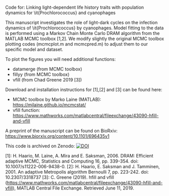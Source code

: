 Code for: Linking light-dependent life history traits with population dynamics for \it{Prochlorococcus} and cyanophages

This manuscript investigates the role of light-dark cycles on the infection dynamics of \it{Prochlorococcus} by cyanophages. Model fitting to the data is performed using a Markov Chain Monte Carlo DRAM algorithm from the MATLAB MCMC toolbox [1,2]. We modify slightly the original MCMC toolbox plotting codes (mcmcplot.m and mcmcpred.m) to adjust them to our specific model and dataset.

To plot the figures you will need additional functions:
- datamerge (from MCMC toolbox)
- fillyy (from MCMC toolbox)
- vfill (from Chad Greene 2019 [3])

Download and installation instructions for [1],[2] and [3] can be found here:
- MCMC toolbox by Marko Laine (MATLAB): https://mjlaine.github.io/mcmcstat/
- vfill function: https://www.mathworks.com/matlabcentral/fileexchange/43090-hfill-and-vfill

A preprint of the manuscript can be found on BioRxiv: https://www.biorxiv.org/content/10.1101/696435v1

This code is archived on Zenodo: [![DOI](https://zenodo.org/badge/196264197.svg)](https://zenodo.org/badge/latestdoi/196264197)

[1]: H. Haario, M. Laine, A. Mira and E. Saksman, 2006. DRAM: Efficient adaptive MCMC, Statistics and Computing 16, pp. 339-354. doi: 10.1007/s11222-006-9438-0.
[2]: H. Haario, E. Saksman and J. Tamminen, 2001. An adaptive Metropolis algorithm Bernoulli 7, pp. 223-242. doi: 10.2307/3318737
[3]: C. Greene (2019). hfill and vfill (https://www.mathworks.com/matlabcentral/fileexchange/43090-hfill-and-vfill), MATLAB Central File Exchange. Retrieved June 11, 2019.
